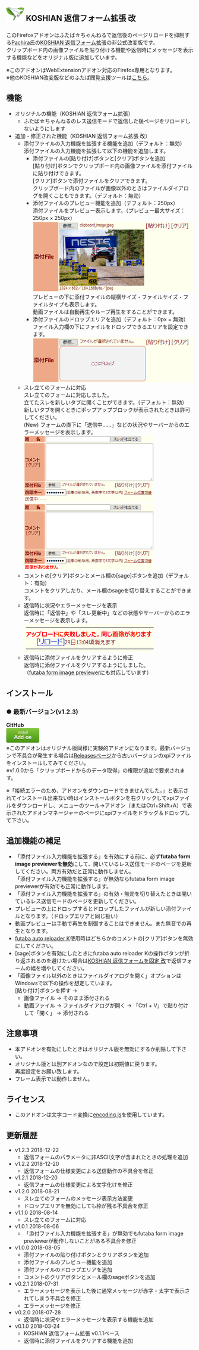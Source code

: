 ## <sub><img src="koshian_form_futaba/icons/icon-48.png"></sub> KOSHIAN 返信フォーム拡張 改
このFirefoxアドオンはふたば☆ちゃんねるで返信後のページリロードを抑制する[Pachira](https://addons.mozilla.org/ja/firefox/user/anonymous-a0bba9187b568f98732d22d51c5955a6/)氏の[KOSHIAN 返信フォーム拡張](https://addons.mozilla.org/ja/firefox/addon/koshian-返信フォーム拡張/)の非公式改変版です。  
クリップボード内の画像ファイルを貼り付ける機能や返信時にメッセージを表示する機能などをオリジナル版に追加しています。  

※このアドオンはWebExtensionアドオン対応のFirefox専用となります。  
※他のKOSHIAN改変版などのふたば閲覧支援ツールは[こちら](https://github.com/akoya-tomo/futaba_auto_reloader_K/wiki/)。  

## 機能
* オリジナルの機能（KOSHIAN 返信フォーム拡張）
  - ふたば☆ちゃんねるのレス送信モードで返信した後ページをリロードしないようにします
* 追加・修正された機能（KOSHIAN 返信フォーム拡張 改）
  - 添付ファイルの入力機能を拡張する機能を追加（デフォルト：無効）  
    添付ファイルの入力機能を拡張して以下の機能を追加します。  
    - 添付ファイルの\[貼り付け\]ボタンと\[クリア\]ボタンを追加  
      \[貼り付け\]ボタンでクリップボード内の画像ファイルを添付ファイルに貼り付けできます。  
      \[クリア\]ボタンで添付ファイルをクリアできます。  
      クリップボード内のファイルが画像以外のときはファイルダイアログを開くこともできます。（デフォルト：無効）  
    - 添付ファイルのプレビュー機能を追加（デフォルト：250px）  
      添付ファイルをプレビュー表示します。（プレビュー最大サイズ：250px × 250px）  
      ![スクリーンショット](images/screenshot02.png "スクリーンショット")  
      プレビューの下に添付ファイルの縦横サイズ・ファイルサイズ・ファイルタイプも表示します。  
      動画ファイルは自動再生やループ再生をすることができます。  
    - 添付ファイルのドロップエリアを追加（デフォルト：0px = 無効）  
      ファイル入力欄の下にファイルをドロップできるエリアを設定できます。  
      ![スクリーンショット](images/screenshot03.png "スクリーンショット")  
  - スレ立てのフォームに対応  
    スレ立てのフォームに対応しました。  
    立てたスレを新しいタブに開くことができます。（デフォルト：無効）  
    新しいタブを開くときにポップアップブロックが表示されたときは許可してください。  
    \(New\) フォームの直下に「送信中……」などの状況やサーバーからのエラーメッセージを表示します。  
    ![スクリーンショット](images/screenshot04.png "スクリーンショット")　![スクリーンショット](images/screenshot05.png "スクリーンショット")  
  - コメントの\[クリア\]ボタンとメール欄の\[sage\]ボタンを追加（デフォルト：有効）  
    コメントをクリアしたり、メール欄のsageを切り替えすることができます。  
  - 返信時に状況やエラーメッセージを表示  
    返信時に「返信中」や「スレ更新中」などの状態やサーバーからのエラーメッセージを表示します。  
    ![スクリーンショット](images/screenshot01.png "スクリーンショット")  
  - 返信時に添付ファイルをクリアするように修正  
  返信時に添付ファイルをクリアするようにしました。  
  （[futaba form image previewer](https://greasyfork.org/ja/scripts/36659-futaba-form-image-previewer/)にも対応しています）  

## インストール
### **● 最新バージョン**(v1.2.3)
**GitHub**  
[![インストールボタン](images/install_button.png "クリックでアドオンをインストール")](https://github.com/akoya-tomo/koshian_form_futaba_kai/releases/download/v1.2.3/koshian_form_futaba_kai-1.2.3-fx.xpi)  
※このアドオンはオリジナル版同様に実験的アドオンになります。最新バージョンで不具合が発生する場合は[Releasesページ](https://github.com/akoya-tomo/koshian_form_futaba_kai/releases)から古いバージョンのxpiファイルをインストールしてみてください。  
※v1.0.0から「クリップボードからのデータ取得」の権限が追加で要求されます。  

※「接続エラーのため、アドオンをダウンロードできませんでした。」と表示されてインストール出来ない時はインストールボタンを右クリックしてxpiファイルをダウンロードし、メニューのツール→アドオン（またはCtrl+Shift+A）で表示されたアドオンマネージャーのページにxpiファイルをドラッグ＆ドロップして下さい。  

## 追加機能の補足  
* 「添付ファイル入力機能を拡張する」を有効にする前に、必ず**futaba form image previewerを無効**にして、開いているレス送信モードのページを更新してください。両方有効だと正常に動作しません。  
  「添付ファイル入力機能を拡張する」が無効ならfutaba form image previewerが有効でも正常に動作します。  
* 「添付ファイル入力機能を拡張する」の有効・無効を切り替えたときは開いているレス送信モードのページを更新してください。  
* プレビューの上にドロップするとドロップしたファイルが新しい添付ファイルとなります。（ドロップエリアと同じ扱い）  
* 動画プレビューは手動で再生を制御することはできません。また無音での再生となります。  
* [futaba auto reloader K](https://greasyfork.org/ja/scripts/36235-futaba-auto-reloader-k/)使用時はどちらかのコメントの\[クリア\]ボタンを無効にしてください。  
*  \[sage\]ボタンを有効にしたときにfutaba auto reloader Kの操作ボタンが折り返されるのを避けたい場合は[KOSHIAN 返信フォームを固定 改](https://github.com/akoya-tomo/koshian_float_form_kai/)で返信フォームの幅を増やしてください。  
* 「画像ファイル以外のときはファイルダイアログを開く」オプションはWindowsで以下の操作を想定しています。  
  \[貼り付け\]ボタンを押す →  
  - 画像ファイル → そのまま添付される  
  - 動画ファイル → ファイルダイアログが開く → 「Ctrl + V」で貼り付けして「開く」 → 添付される  

## 注意事項
* 本アドオンを有効にしたときはオリジナル版を無効にするか削除して下さい。  
* オリジナル版とは別アドオンなので設定は初期値に戻ります。  
  再度設定をお願い致します。  
* フレーム表示では動作しません。  

## ライセンス
* このアドオンは文字コード変換に[encoding.js](https://github.com/polygonplanet/encoding.js)を使用しています。  

## 更新履歴
* v1.2.3 2018-12-22
  - 返信フォームのパラメータに非ASCII文字が含まれたときの処理を追加
* v1.2.2 2018-12-20
  - 返信フォームの仕様変更による送信動作の不具合を修正
* v1.2.1 2018-12-20
  - 返信フォームの仕様変更による文字化けを修正
* v1.2.0 2018-08-21
  - スレ立てのフォームのメッセージ表示方法変更
  - ドロップエリアを無効にしても枠が残る不具合を修正
* v1.1.0 2018-08-14
  - スレ立てのフォームに対応
* v1.0.1 2018-08-06
  - 「添付ファイル入力機能を拡張する」が無効でもfutaba form image previewerが動作しないことがある不具合を修正
* v1.0.0 2018-08-05
  - 添付ファイルの貼り付けボタンとクリアボタンを追加
  - 添付ファイルのプレビュー機能を追加
  - 添付ファイルのドロップエリアを追加
  - コメントのクリアボタンとメール欄のsageボタンを追加
* v0.2.1 2018-07-31
  - エラーメッセージを表示した後に通常メッセージが赤字・太字で表示されてしまう不具合を修正
  - エラーメッセージを修正
* v0.2.0 2018-07-28
  - 返信時に状況やエラーメッセージを表示する機能を追加
* v0.1.0 2018-03-24
  - KOSHIAN 返信フォーム拡張 v0.1.1ベース
  - 返信時に添付ファイルをクリアする機能を追加
